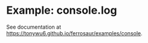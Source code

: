 # Example: console.log

See documentation at <https://tonywu6.github.io/ferrosaur/examples/console>.
